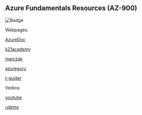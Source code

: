 ## Azure Fundamentals Resources (AZ-900)

![Badge](https://user-images.githubusercontent.com/88612799/160280150-fae2a6f3-0de4-4290-b3e5-f1482378d78b.png)

Webpages:

[AzureDoc](https://docs.microsoft.com/en-us/learn/paths/az-900-describe-cloud-concepts/)

[k21academy](https://k21academy.com/microsoft-azure/az-900/az-900-microsoft-azure-certification-fundamental-exam-everything-you-must-know/)

[marczak](https://marczak.io/az-900/#ep01)

[azureguru](https://www.azureguru.org/az-900-azure-fundamentals-guide/)

[t-guider](https://t-guider.com/index.php/category/azure/)


Vedios: 

[youtube](https://timwinfo-my.sharepoint.com/:x:/g/personal/tim_timw_info/EVrlKIID28lMoiUBhetR2n4BXM9qcbCchmLfQx_Rc5tuQA?e=cg7Rta&activeCell=%27AZ900%27!A1)

[udemy](https://www.udemy.com/course/az-900-azure-tutorial/learn/lecture/19479106?start=0#content)


